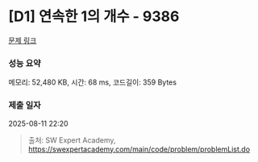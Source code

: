# [D1] 연속한 1의 개수 - 9386 

[문제 링크](https://swexpertacademy.com/main/code/problem/problemDetail.do?contestProbId=AXALDUIq97oDFASI) 

### 성능 요약

메모리: 52,480 KB, 시간: 68 ms, 코드길이: 359 Bytes

### 제출 일자

2025-08-11 22:20



> 출처: SW Expert Academy, https://swexpertacademy.com/main/code/problem/problemList.do